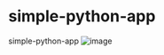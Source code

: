 # simple-python-app
simple-python-app
![image](https://github.com/epic-croswords/simple-python-app/assets/138249606/09706676-40d8-43d1-b260-61e4a57e3b5f)
